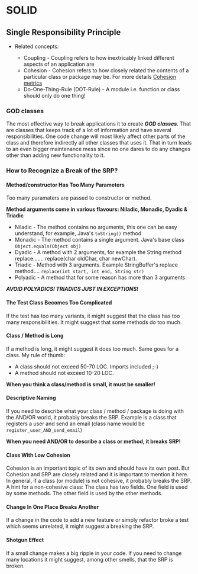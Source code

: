 # SOLID

## Single Responsibility Principle
- Related concepts:
  - Coupling - Coupling refers to how inextricably linked different aspects of an application are
  - Cohesion - Cohesion refers to how closely related the contents of a particular class or package may be. For more details [Cohesion metrics][bef0d6a2]
  - Do-One-Thing-Rule (DOT-Rule) - A module i.e. function or class should only do one thing!

  [bef0d6a2]: https://www.aivosto.com/project/help/pm-oo-cohesion.html "Cohesion metrics"

### GOD classes

The most effective way to break applications it to create _**GOD classes**_.
That are classes that keeps track of a lot of information and have several responsibilities.
One code change will most likely affect other parts of the class and therefore indirectly all other classes that uses it.
That in turn leads to an even bigger maintenance mess since no one dares to do any changes other than adding new functionality to it.

### How to Recognize a Break of the SRP?

#### Method/constructor Has Too Many Parameters
Too many paramaters are passed to constructor or method.

**Method arguments come in various flavours: Niladic, Monadic, Dyadic & Triadic**

  - Niladic - The method contains no arguments, this one can be easy understand, for example, Java's `toString()` method
  - Monadic - The method contains a single argument. Java's base class `Object.equals(Object obj)`
  - Dyadic  - A method with 2 arguments, for example the String method replace....... replace(char oldChar, char newChar).
  - Triadic - Method with 3 arguments. Example StringBuffer's replace method.... `replace(int start, int end, String str)`
  - Polyadic - A method that for some reason has more than 3 arguments

**_AVOID POLYADICS! TRIADICS JUST IN EXCEPTIONS!_**

#### The Test Class Becomes Too Complicated
If the test has too many variants, it might suggest that the class has too many responsibilities. It might suggest that some methods do too much.


#### Class / Method is Long
If a method is long, it might suggest it does too much. Same goes for a class.
My rule of thumb:
  - A class should not exceed 50-70 LOC. Imports included ;-)
  - A method should not exceed 10-20 LOC.

**When you think a class/method is small, it must be smaller!**


#### Descriptive Naming
If you need to describe what your class / method / package is doing with the AND/OR world, it probably breaks the SRP.
Example is a class that registers a user and send an email (class name would be `register_user_AND_send_email`)

**When you need AND/OR to describe a class or method, it breaks SRP!**

#### Class With Low Cohesion
Cohesion is an important topic of its own and should have its own post. But Cohesion and SRP are closely related and it is important to mention it here.
In general, if a class (or module) is not cohesive, it probably breaks the SRP. A hint for a non-cohesive class:
The class has two fields. One field is used by some methods. The other field is used by the other methods.


#### Change In One Place Breaks Another
If a change in the code to add a new feature or simply refactor broke a test which seems unrelated, it might suggest a breaking the SRP.

#### Shotgun Effect
If a small change makes a big ripple in your code. If you need to change many locations it might suggest, among other smells, that the SRP is broken.
